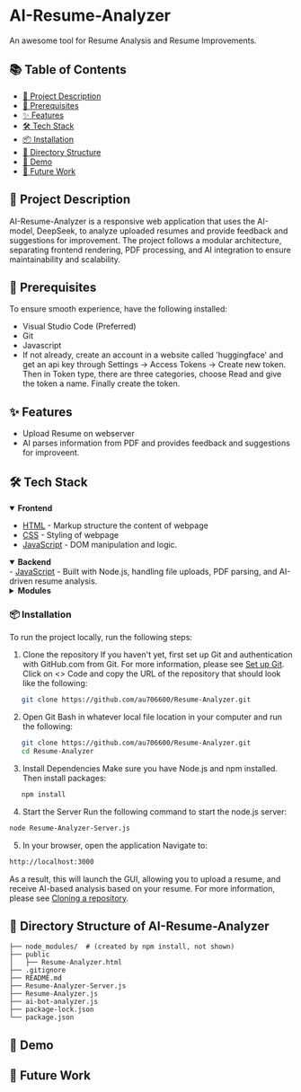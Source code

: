 # AI-Resume-Analyzer

An awesome tool for Resume Analysis and Resume Improvements. 

## 📚 Table of Contents

- [📘 Project Description](#-project-description)
- [🧰 Prerequisites](#-prerequisites)
- [✨ Features](#-features)
- [🛠️ Tech Stack](#tech-stack)
- [📦 Installation](#-installation)
- [🧱 Directory Structure](#-directory-structure-of-ai-resume-analyzer)
- [🎥 Demo](#-demo)
- [📌 Future Work](#-future-work)

## 📘 Project Description

AI-Resume-Analyzer is a responsive web application that uses the AI-model, DeepSeek, to analyze uploaded resumes and provide feedback and suggestions for improvement. 
The project follows a modular architecture, separating frontend rendering, PDF processing, and AI integration to ensure maintainability and scalability.

## 🧰 Prerequisites

To ensure smooth experience, have the following installed: 

- Visual Studio Code (Preferred)
- Git
- Javascript
- If not already, create an account in a website called 'huggingface' and get an api key through Settings -> Access Tokens -> Create new token.
  Then in Token type, there are three categories, choose Read and give the token a name. Finally create the token.
  


## ✨ Features

* Upload Resume on webserver
* AI parses information from PDF and provides feedback and suggestions for improveent. 

## 🛠️ Tech Stack

<details open>
  <summary><strong>Frontend</strong></summary>
  
  - <a href="https://developer.mozilla.org/en-US/docs/Web/HTML">HTML</a> - Markup structure the content of webpage
  - <a href="https://developer.mozilla.org/en-US/docs/Web/CSS">CSS</a> - Styling of webpage
  - <a href="https://developer.mozilla.org/en-US/docs/Web/JavaScript">JavaScript</a> - DOM manipulation and logic. 
</details>

<details open>
  <summary><strong>Backend</strong></summary>
  - <a href="https://developer.mozilla.org/en-US/docs/Web/JavaScript">JavaScript</a> - Built with Node.js, handling file uploads, PDF parsing, and AI-driven resume analysis. 
</details>

<details>
  <summary><strong>Modules</strong></summary> 
  - <a href="https://www.npmjs.com/package/dotenv">dotenv</a> 
  - <a href="https://huggingface.co/docs/huggingface.js/index">InferenceClient</a>  
  - <a href="https://www.npmjs.com/package/pdfreader">pdfreader</a>    
  - <a href="https://nodejs.org/api/http.html">http</a>
  - <a href="https://www.npmjs.com/package/formidable">formidable</a>
  - <a href="https://nodejs.org/api/fs.html">fs</a>
  - <a href="https://nodejs.org/api/path.html">path</a>

</details>


### 📦 Installation

To run the project locally, run the following steps: 

1. Clone the repository
If you haven't yet, first set up Git and authentication with GitHub.com from Git. For more information, please see <a href="https://docs.github.com/en/get-started/git-basics/set-up-git">Set up Git</a>. Click on <> Code and copy the URL of the repository that should look like the following:  

```bash
   git clone https://github.com/au706600/Resume-Analyzer.git
```

2. Open Git Bash in whatever local file location in your computer and run the following:

```bash
   git clone https://github.com/au706600/Resume-Analyzer.git
   cd Resume-Analyzer
```

3. Install Dependencies
Make sure you have Node.js and npm installed. Then install packages: 
```bash
   npm install
```

4. Start the Server
Run the following command to start the node.js server:
```bash
node Resume-Analyzer-Server.js
```

5. In your browser, open the application
Navigate to:
```bash
http://localhost:3000
```

As a result, this will launch the GUI, allowing you to upload a resume, and receive AI-based analysis based on your resume. For more information, please see <a href="https://docs.github.com/en/repositories/creating-and-managing-repositories/cloning-a-repository">Cloning a repository</a>. 

## 🧱 Directory Structure of AI-Resume-Analyzer

```
├── node_modules/  # (created by npm install, not shown)
├── public
│   ├── Resume-Analyzer.html
├── .gitignore
├── README.md
├── Resume-Analyzer-Server.js
├── Resume-Analyzer.js
├── ai-bot-analyzer.js
├── package-lock.json
└── package.json
```


## 🎥 Demo

## 📌 Future Work






